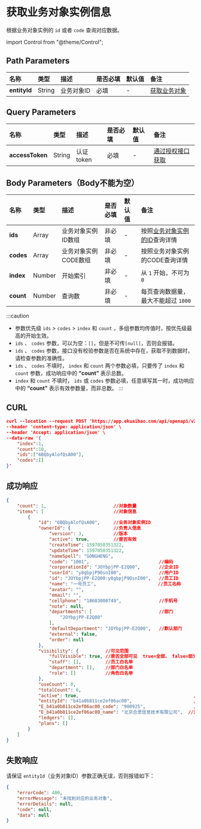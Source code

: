 # 获取业务对象实例信息
根据业务对象实例的 `id` 或者 `code` 查询对应数据。

import Control from "@theme/Control";

<Control
method="POST"
url="/api/openapi/v2/extension/DATA_LINK/object/`entityId`/search"
/>

## Path Parameters

| 名称 | 类型 | 描述 | 是否必填 | 默认值 | 备注 |
| :--- | :--- | :--- | :--- |:--- | :--- |
| **entityId** | String | 业务对象ID | 必填 | - | [获取业务对象](/docs/open-api/datalink/get-entity-list) |

## Query Parameters

| 名称 | 类型 | 描述 | 是否必填 | 默认值 | 备注 |
| :--- | :--- | :--- | :--- |:--- | :--- |
| **accessToken** | String | 认证token | 必填 | - | [通过授权接口获取](/docs/open-api/getting-started/auth) |

## Body Parameters（Body不能为空）

| 名称 | 类型 | 描述 | 是否必填 | 默认值 | 备注 |
| :--- | :--- | :--- | :--- |:--- | :--- |
| **ids**   | Array  | 业务对象实例ID数组   | 非必填 | - | 按照[业务对象实例的ID](/docs/open-api/datalink/get-entity-info)查询详情 |
| **codes** | Array  | 业务对象实例CODE数组 | 非必填 | - | 按照业务对象实例的CODE查询详情 |
| **index** | Number | 开始索引            | 非必填 | - | 从 `1` 开始，不可为 `0` |
| **count** | Number | 查询数             | 非必填 | - | 每页查询数据量，最大不能超过 `1000` |

:::caution
 - 参数优先级 `ids` > `codes` > `index` 和 `count` ，多组参数均传值时，按优先级最高的开始生效。
 - `ids` 、 `codes` 参数，可以为空：`[]`，但是不可传`[null]`，否则会报错。
 - `ids` 、 `codes` 参数，接口没有校验参数是否在系统中存在，获取不到数据时，请检查参数的准确性。
 - `ids` 、 `codes` 不填时， `index` 和 `count` 两个参数必填，只要传了 `index` 和 `count` 参数，成功响应中的 **“count”** 表示总数。
 - `index` 和 `count` 不填时， `ids` 或 `codes` 参数必填，任意填写其一时，成功响应中的 **“count”** 表示有效参数量，而非总数。
:::

## CURL
```json
curl --location --request POST 'https://app.ekuaibao.com/api/openapi/v2/extension/DATA_LINK/object/b41a0b811ce2ef06ac00/search?accessToken=6QMbyAcpng8I00' \
--header 'content-type: application/json' \
--header 'Accept: application/json' \
--data-raw '{
    "index":1,
    "count":10,
    "ids":["6BQbyAlofQsA00"],
    "codes":[]
}'
```

## 成功响应
```json
{
    "count": 1,                         //对象数量
    "items": [                          //对象信息
        {
            "id": "6BQbyAlofQsA00",     //业务对象实例ID
            "ownerId": {                //负责人信息
                "version": 3,           //版本
                "active": true,         //是否有效
                "createTime": 1597050351322,
                "updateTime": 1597050351322,
                "nameSpell": "GONGHENG",
                "code": "1001",                          //编码
                "corporationId": "JOYbpjPP-E2Q00",       //企业ID
                "userId": "y8gbpjP9OsnI00",              //用户ID
                "id": "JOYbpjPP-E2Q00:y8gbpjP9OsnI00",   //员工ID
                "name": "一号员工",                       //员工名称
                "avatar": "",   
                "email": "",
                "cellphone": "18603000749",              //手机号
                "note": null,
                "departments": [                         //部门
                    "JOYbpjPP-E2Q00"
                ],
                "defaultDepartment": "JOYbpjPP-E2Q00",   //默认部门
                "external": false,
                "order": null
            },
            "visibility": {          //可见范围
                "fullVisible": true, //是否全部可见  true=全部， false=部分人员
                "staff": [],         //员工白名单
                "department": [],    //部门白名单
                "role": []           //角色白名单
            },
            "useCount": 0,
            "totalCount": 0,
            "active": true,                                           //是否停用
            "entityId": "b41a0b811ce2ef06ac00",                       //业务对象ID
            "E_b41a0b811ce2ef06ac00_code": "900925",                  //对象编码
            "E_b41a0b811ce2ef06ac00_name": "北京合思信息技术有限公司",  //对象名称
            "ledgers": [],
            "plans": []
        }
    ]
}
```

## 失败响应
请保证 `entityId`（业务对象ID）参数正确无误，否则报错如下：
```json
{
    "errorCode": 400,
    "errorMessage": "未找到对应的业务对象",
    "errorDetails": null,
    "code": null,
    "data": null
}
```